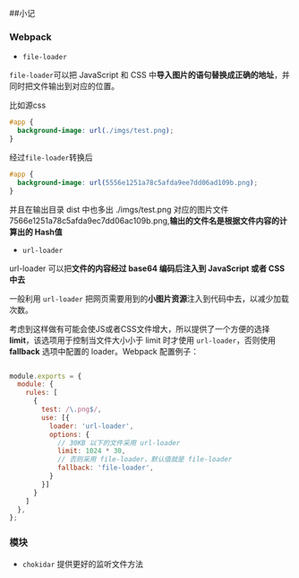 

##小记
### Webpack

* `file-loader`

`file-loader`可以把 JavaScript 和 CSS 中**导入图片的语句替换成正确的地址**，并同时把文件输出到对应的位置。

比如源css
```css
#app {
  background-image: url(./imgs/test.png);
}
```
经过`file-loader`转换后

```css
#app {
  background-image: url(5556e1251a78c5afda9ee7dd06ad109b.png);
}
```

并且在输出目录 dist 中也多出 ./imgs/test.png 对应的图片文件 7566e1251a78c5afda9ec7dd06ac109b.png,**输出的文件名是根据文件内容的计算出的 Hash值**

* `url-loader`

url-loader 可以把**文件的内容经过 base64 编码后注入到 JavaScript 或者 CSS 中去**

一般利用 `url-loader` 把网页需要用到的**小图片资源**注入到代码中去，以减少加载次数。

考虑到这样做有可能会使JS或者CSS文件增大，所以提供了一个方便的选择 **limit**，该选项用于控制当文件大小小于 limit 时才使用 `url-loader`，否则使用 **fallback** 选项中配置的 loader。Webpack 配置例子：

```js

module.exports = {
  module: {
    rules: [
      {
        test: /\.png$/,
        use: [{
          loader: 'url-loader',
          options: {
            // 30KB 以下的文件采用 url-loader
            limit: 1024 * 30,
            // 否则采用 file-loader，默认值就是 file-loader 
            fallback: 'file-loader',
          }
        }]
      }
    ]
  },
};
```

### 模块

* `chokidar` 提供更好的监听文件方法